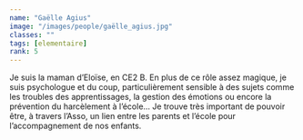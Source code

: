 ```yaml
---
name: "Gaëlle Agius"
image: "/images/people/gaëlle_agius.jpg"
classes: ""
tags: [elementaire]
rank: 5
---
```


Je suis la maman d’Eloïse, en CE2 B. En plus de ce rôle assez magique, je  suis psychologue et du coup, particulièrement sensible à des sujets comme les troubles des apprentissages, la gestion des émotions ou encore la prévention du harcèlement à l’école… Je trouve très important de pouvoir être, à travers l’Asso, un lien entre les parents et l’école pour l’accompagnement de nos enfants.
